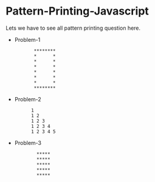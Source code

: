 # Pattern-Printing-Javascript
Lets we have to see all pattern printing question here.
- Problem-1

             ********
             *      *
             *      *
             *      *
             *      *
             *      *
             *      *
             ********
     
- Problem-2


            1 
            1 2 
            1 2 3 
            1 2 3 4 
            1 2 3 4 5 
- Problem-3

              ***** 
              ***** 
              ***** 
              ***** 
              ***** 
